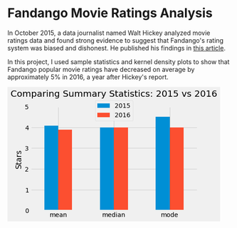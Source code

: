 # Fandango Movie Ratings Analysis

In October 2015, a data journalist named Walt Hickey analyzed movie ratings data and found strong evidence to suggest that Fandango's rating system was biased and dishonest. He published his findings in [this article](https://fivethirtyeight.com/features/fandango-movies-ratings/).

In this project, I used sample statistics and kernel density plots to show that Fandango popular movie ratings have decreased on average by approximately 5% in 2016, a year after Hickey's report.

<img src="fandango.png">
